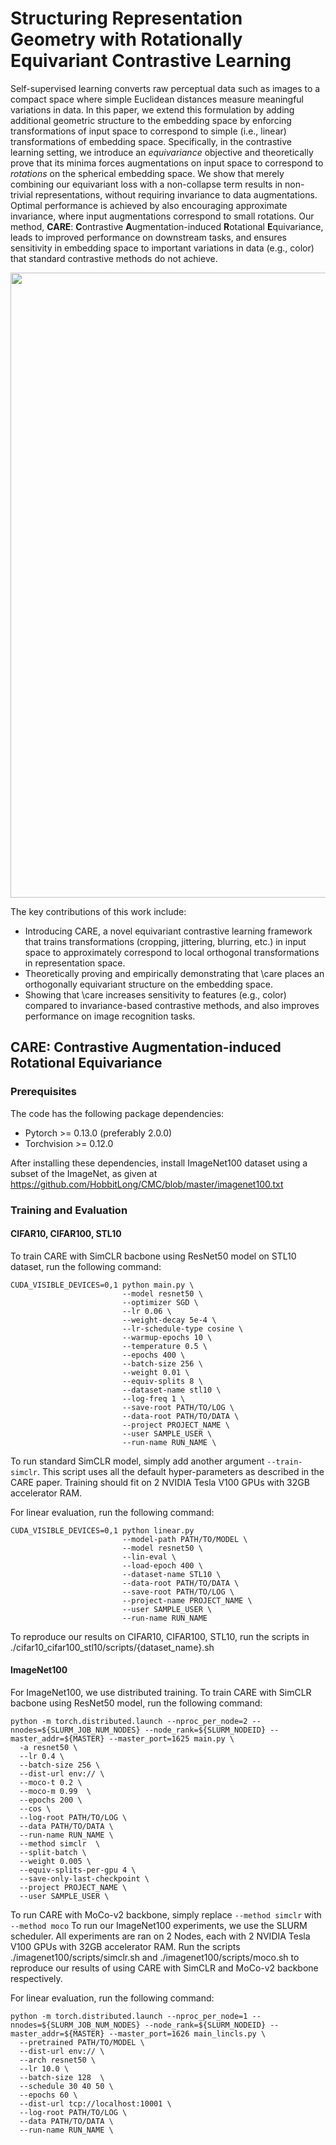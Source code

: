 # Structuring Representation Geometry with Rotationally Equivariant Contrastive Learning

Self-supervised learning converts raw perceptual data such as images to a compact space where simple Euclidean distances measure meaningful variations in data. In this paper, we extend this formulation by adding additional geometric structure to the embedding space by enforcing transformations of input space to correspond to simple (i.e., linear) transformations of embedding space. Specifically, in the contrastive learning setting, we introduce an *equivariance* objective and theoretically prove that its minima forces augmentations on input space to correspond to *rotations* on the spherical embedding space. We show that merely combining our equivariant loss with a non-collapse term results in non-trivial  representations, without requiring invariance to data augmentations. Optimal performance is achieved by also encouraging approximate invariance, where input augmentations correspond to small rotations. Our method, **CARE**: **C**ontrastive **A**ugmentation-induced **R**otational **E**quivariance, leads to improved performance on downstream tasks, and ensures sensitivity in embedding space to important variations in data (e.g., color) that standard contrastive methods do not achieve. 

<p align='center'>
<img src='./figures/main-fig.png' width='1000'/>
</p>


The key contributions of this work include: 
- Introducing CARE, a novel equivariant contrastive learning framework that trains transformations (cropping, jittering, blurring, etc.) in input space to approximately correspond to local orthogonal transformations in representation space. 
- Theoretically proving and empirically demonstrating that \care places an orthogonally equivariant structure on the embedding space.
- Showing that \care increases sensitivity to features (e.g., color) compared to invariance-based contrastive methods, and  also improves performance on image recognition tasks.


## CARE: Contrastive Augmentation-induced Rotational Equivariance

### Prerequisites
The code has the following package dependencies:
- Pytorch >= 0.13.0 (preferably 2.0.0)
- Torchvision >=  0.12.0 

After installing these dependencies, install ImageNet100 dataset using a subset of the ImageNet, as given at https://github.com/HobbitLong/CMC/blob/master/imagenet100.txt 

### Training and Evaluation

#### CIFAR10, CIFAR100, STL10

To train CARE with SimCLR bacbone using ResNet50 model on STL10 dataset, run the following command: 
```
CUDA_VISIBLE_DEVICES=0,1 python main.py \
						 --model resnet50 \
						 --optimizer SGD \
						 --lr 0.06 \
						 --weight-decay 5e-4 \
						 --lr-schedule-type cosine \
						 --warmup-epochs 10 \
						 --temperature 0.5 \
						 --epochs 400 \
						 --batch-size 256 \
						 --weight 0.01 \
						 --equiv-splits 8 \
						 --dataset-name stl10 \
						 --log-freq 1 \
						 --save-root PATH/TO/LOG \
						 --data-root PATH/TO/DATA \
						 --project PROJECT_NAME \
						 --user SAMPLE_USER \
						 --run-name RUN_NAME \
```
To run standard SimCLR model, simply add another argument `--train-simclr`.
This script uses all the default hyper-parameters as described in the CARE paper. Training should fit on 2 NVIDIA Tesla V100 GPUs with 32GB accelerator RAM. 

For linear evaluation, run the following command:
```
CUDA_VISIBLE_DEVICES=0,1 python linear.py 
						 --model-path PATH/TO/MODEL \
						 --model resnet50 \
						 --lin-eval \
						 --load-epoch 400 \
						 --dataset-name STL10 \ 
						 --data-root PATH/TO/DATA \ 
						 --save-root PATH/TO/LOG \
						 --project-name PROJECT_NAME \
						 --user SAMPLE_USER \
						 --run-name RUN_NAME

```

To reproduce our results on CIFAR10, CIFAR100, STL10, run the scripts in ./cifar10_cifar100_stl10/scripts/{dataset_name}.sh

#### ImageNet100
For ImageNet100, we use distributed training. To train CARE with SimCLR bacbone using ResNet50 model, run the following command: 
```
python -m torch.distributed.launch --nproc_per_node=2 --nnodes=${SLURM_JOB_NUM_NODES} --node_rank=${SLURM_NODEID} --master_addr=${MASTER} --master_port=1625 main.py \
  -a resnet50 \
  --lr 0.4 \
  --batch-size 256 \
  --dist-url env:// \
  --moco-t 0.2 \
  --moco-m 0.99  \
  --epochs 200 \
  --cos \
  --log-root PATH/TO/LOG \
  --data PATH/TO/DATA \
  --run-name RUN_NAME \
  --method simclr  \
  --split-batch \
  --weight 0.005 \
  --equiv-splits-per-gpu 4 \
  --save-only-last-checkpoint \
  --project PROJECT_NAME \
  --user SAMPLE_USER \
```
To run CARE with MoCo-v2 backbone, simply replace `--method simclr` with `--method moco`
To run our ImageNet100 experiments, we use the SLURM scheduler. All experiments are ran on 2 Nodes, each with 2 NVIDIA Tesla V100 GPUs with 32GB accelerator RAM.
Run the scripts ./imagenet100/scripts/simclr.sh and ./imagenet100/scripts/moco.sh to reproduce our results of using CARE with SimCLR and MoCo-v2 backbone respectively. 

For linear evaluation, run the following command:
```
python -m torch.distributed.launch --nproc_per_node=1 --nnodes=${SLURM_JOB_NUM_NODES} --node_rank=${SLURM_NODEID} --master_addr=${MASTER} --master_port=1626 main_lincls.py \
  --pretrained PATH/TO/MODEL \
  --dist-url env:// \
  --arch resnet50 \
  --lr 10.0 \
  --batch-size 128  \
  --schedule 30 40 50 \
  --epochs 60 \
  --dist-url tcp://localhost:10001 \
  --log-root PATH/TO/LOG \
  --data PATH/TO/DATA \
  --run-name RUN_NAME \
```


